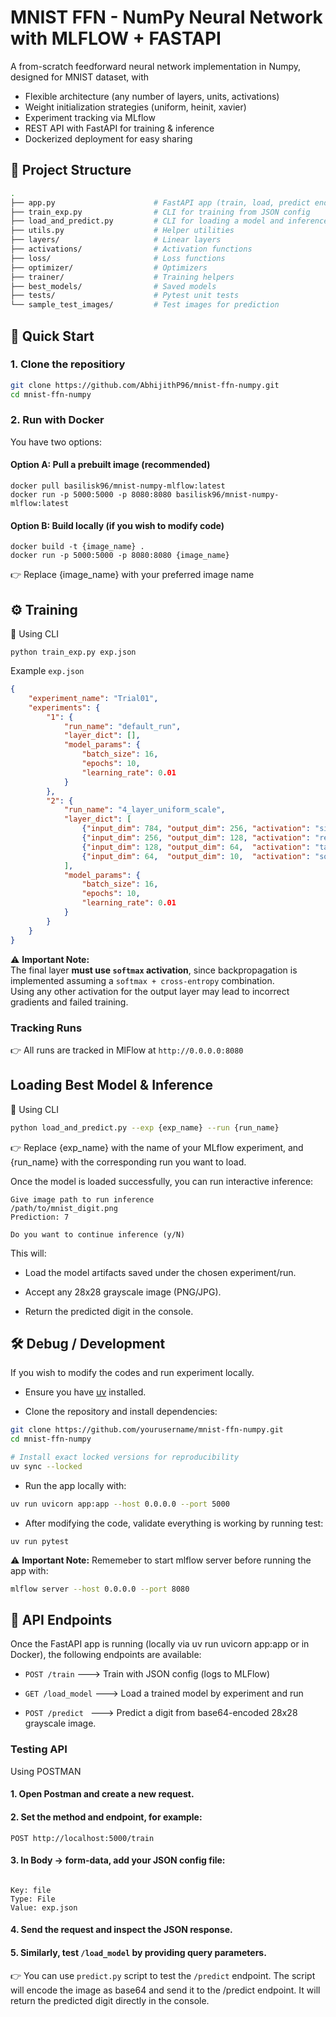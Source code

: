 # MNIST FFN - NumPy Neural Network with MLFLOW + FASTAPI

A from-scratch feedforward neural network implementation in Numpy, designed for MNIST dataset, with

- Flexible architecture (any number of layers, units, activations)
- Weight initialization strategies (uniform, heinit, xavier)
- Experiment tracking via MLflow
- REST API with FastAPI for training & inference
- Dockerized deployment for easy sharing

## 📂 Project Structure  

```bash
.
├── app.py                      # FastAPI app (train, load, predict endpoints)
├── train_exp.py                # CLI for training from JSON config
├── load_and_predict.py         # CLI for loading a model and inference
├── utils.py                    # Helper utilities
├── layers/                     # Linear layers
├── activations/                # Activation functions
├── loss/                       # Loss functions
├── optimizer/                  # Optimizers
├── trainer/                    # Training helpers
├── best_models/                # Saved models
├── tests/                      # Pytest unit tests
└── sample_test_images/         # Test images for prediction

```

## 🚀 Quick Start

### 1. Clone the repositiory
```bash
git clone https://github.com/AbhijithP96/mnist-ffn-numpy.git
cd mnist-ffn-numpy
```

### 2. Run with Docker

You have two options:

#### Option A: Pull a prebuilt image (recommended)
```
docker pull basilisk96/mnist-numpy-mlflow:latest
docker run -p 5000:5000 -p 8080:8080 basilisk96/mnist-numpy-mlflow:latest
```

#### Option B: Build locally (if you wish to modify code)
```
docker build -t {image_name} .
docker run -p 5000:5000 -p 8080:8080 {image_name}
```

👉 Replace {image_name} with your preferred image name

## ⚙️ Training

📌 Using CLI

```
python train_exp.py exp.json
```

Example ```exp.json```

```json
{
    "experiment_name": "Trial01",
    "experiments": {
        "1": {
            "run_name": "default_run",
            "layer_dict": [],
            "model_params": {
                "batch_size": 16,
                "epochs": 10,
                "learning_rate": 0.01
            }
        },
        "2": {
            "run_name": "4_layer_uniform_scale",
            "layer_dict": [
                {"input_dim": 784, "output_dim": 256, "activation": "sigmoid", "scale": "He-init"},
                {"input_dim": 256, "output_dim": 128, "activation": "relu", "scale": "Xavier"},
                {"input_dim": 128, "output_dim": 64,  "activation": "tanh", "scale": "uniform"},
                {"input_dim": 64,  "output_dim": 10,  "activation": "softmax", "scale": "uniform"}
            ],
            "model_params": {
                "batch_size": 16,
                "epochs": 10,
                "learning_rate": 0.01
            }
        }
    }    
}
```
⚠️ **Important Note:**  
The final layer **must use `softmax` activation**, since backpropagation is implemented assuming a `softmax + cross-entropy` combination.  
Using any other activation for the output layer may lead to incorrect gradients and failed training.  

### Tracking Runs

👉 All runs are tracked in MlFlow at ```http://0.0.0.0:8080```

## Loading Best Model & Inference

📌 Using CLI

```bash
python load_and_predict.py --exp {exp_name} --run {run_name}
```

👉 Replace {exp_name} with the name of your MLflow experiment, and {run_name} with the corresponding run you want to load.

Once the model is loaded successfully, you can run interactive inference:
```text
Give image path to run inference
/path/to/mnist_digit.png
Prediction: 7

Do you want to continue inference (y/N)
```

This will:

- Load the model artifacts saved under the chosen experiment/run.

- Accept any 28x28 grayscale image (PNG/JPG).

- Return the predicted digit in the console.


## 🛠️ Debug / Development

If you wish to modify the codes and run experiment locally.

- Ensure you have [uv](https://docs.astral.sh/uv/getting-started/installation/) installed.

- Clone the repository and install dependencies:

```bash
git clone https://github.com/yourusername/mnist-ffn-numpy.git
cd mnist-ffn-numpy

# Install exact locked versions for reproducibility
uv sync --locked
```

- Run the app locally with:

```bash
uv run uvicorn app:app --host 0.0.0.0 --port 5000
```


- After modifying the code, validate everything is working by running test:
```
uv run pytest
```

⚠️ **Important Note:** 
Rememeber to start mlflow server before running the app with:

```bash
mlflow server --host 0.0.0.0 --port 8080
```

## 🔌 API Endpoints

Once the FastAPI app is running (locally via uv run uvicorn app:app or in Docker), the following endpoints are available:

- ```POST /train```  ---> Train with JSON config (logs to MLFlow)

- ```GET /load_model``` ---> Load a trained model by experiment and run

- ```POST /predict ``` ---> Predict a digit from base64-encoded 28x28 grayscale image.

### Testing API

Using POSTMAN

#### 1. Open Postman and create a new request.
#### 2. Set the method and endpoint, for example:
```POST http://localhost:5000/train```

#### 3. In Body → form-data, add your JSON config file:
```text

Key: file
Type: File
Value: exp.json
```

#### 4. Send the request and inspect the JSON response.

#### 5. Similarly, test ```/load_model``` by providing query parameters.

👉 You can use ```predict.py``` script to test the ```/predict``` endpoint. The script will encode the image as base64 and send it to the /predict endpoint.
It will return the predicted digit directly in the console.







